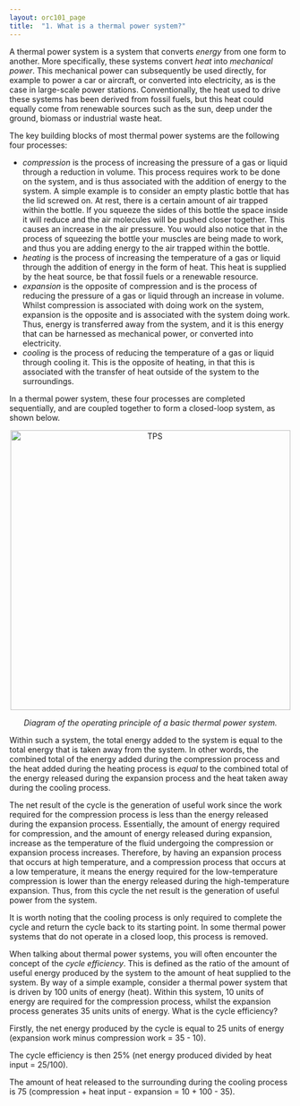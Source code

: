 ```yaml
---
layout: orc101_page
title:  "1. What is a thermal power system?"
---
```


A thermal power system is a system that converts *energy* from one form to another. More specifically, these systems convert *heat* into *mechanical power*. This mechanical power can subsequently be used directly, for example to power a car or aircraft, or converted into electricity, as is the case in large-scale power stations. Conventionally, the heat used to drive these systems has been derived from fossil fuels, but this heat could equally come from renewable sources such as the sun, deep under the ground, biomass or industrial waste heat.

The key building blocks of most thermal power systems are the following four processes:
* *compression* is the process of increasing the pressure of a gas or liquid through a reduction in volume. This process requires work to be done on the system, and is thus associated with the addition of energy to the system. A simple example is to consider an empty plastic bottle that has the lid screwed on. At rest, there is a certain amount of air trapped within the bottle. If you squeeze the sides of this bottle the space inside it will reduce and the air molecules will be pushed closer together. This causes an increase in the air pressure. You would also notice that in the process of squeezing the bottle your muscles are being made to work, and thus you are adding energy to the air trapped within the bottle.
* *heating* is the process of increasing the temperature of a gas or liquid through the addition of energy in the form of heat. This heat is supplied by the heat source, be that fossil fuels or a renewable resource.
* *expansion* is the opposite of compression and is the process of reducing the pressure of a gas or liquid through an increase in volume. Whilst compression is associated with doing work on the system, expansion is the opposite and is associated with the system doing work. Thus, energy is transferred away from the system, and it is this energy that can be harnessed as mechanical power, or converted into electricity.
* *cooling* is the process of reducing the temperature of a gas or liquid through cooling it. This is the opposite of heating, in that this is associated with the transfer of heat outside of the system to the surroundings.

In a thermal power system, these four processes are completed sequentially, and are coupled together to form a closed-loop system, as shown below.

<div style="text-align:center">
	<img src="{{site.baseurl}}/assets/thermal_power_system.png" alt="TPS" style="width:500px;" />
	<p><i>Diagram of the operating principle of a basic thermal power system.</i></p>
</div>

Within such a system, the total energy added to the system is equal to the total energy that is taken away from the system. In other words, the combined total of the energy added during the compression process and the heat added during the heating process is *equal* to the combined total of the energy released during the expansion process and the heat taken away during the cooling process. 

The net result of the cycle is the generation of useful work since the work required for the compression process is less than the energy released during the expansion process. Essentially, the amount of energy required for compression, and the amount of energy released during expansion, increase as the temperature of the fluid undergoing the compression or expansion process increases. Therefore, by having an expansion process that occurs at high temperature, and a compression process that occurs at a low temperature, it means the energy required for the low-temperature compression is lower than the energy released during the high-temperature expansion. Thus, from this cycle the net result is the generation of useful power from the system.

It is worth noting that the cooling process is only required to complete the cycle and return the cycle back to its starting point. In some thermal power systems that do not operate in a closed loop, this process is removed.

When talking about thermal power systems, you will often encounter the concept of the *cycle efficiency*. This is defined as the ratio of the amount of useful energy produced by the system to the amount of heat supplied to the system. By way of a simple example, consider a thermal power system that is driven by 100 units of energy (heat). Within this system, 10 units of energy are required for the compression process, whilst the expansion process generates 35 units units of energy. What is the cycle efficiency?

Firstly, the net energy produced by the cycle is equal to 25 units of energy (expansion work minus compression work = 35 - 10).

The cycle efficiency is then 25% (net energy produced divided by heat input = 25/100).

The amount of heat released to the surrounding during the cooling process is 75 (compression + heat input - expansion = 10 + 100 - 35).